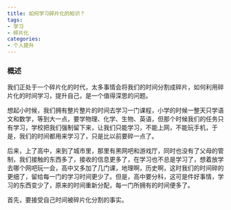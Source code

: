```yaml
---
title: 如何学习碎片化的知识？
tags:
- 学习
- 碎片化
categories:
- 个人提升
---
```


### 概述

我们正处于一个碎片化的时代，太多事情会将我们的时间分割成碎片，如何利用碎片化的时间学习，提升自己，是一个值得深思的问题。

想起小时候，我们拥有整片整片的时间去学习一门课程，小学的时候一整天只学语文和数学，等到大一点，要学物理、化学、生物、英语，但那个时候我们的任务只有学习，学校把我们强制留下来，让我们只能学习，不能上网，不能玩手机，于是，我们的时间都用来学习了，只是比以前要碎一点了。

后来，上了高中，来到了城市里，那里有黑网吧和游戏厅，同时也没有了父母的管制，我们接触的东西多了，接收的信息更多了，在学习也不总是学习了，想着放学去哪个网吧玩一会，高中又多加了几门课，地理啊，历史啊，这时我们的时间碎的更细了，留给每一门的学习时间更少了。但是，高中要分科，这可是件好事情，学习的东西变少了，原来的时间重新分配，每一门所拥有的时间便多了。



首先，要接受自己时间被碎片化分割的事实。
